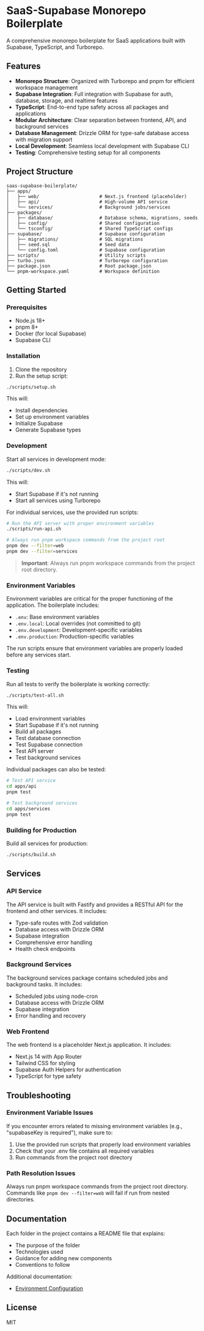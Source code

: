 # SaaS-Supabase Monorepo Boilerplate

A comprehensive monorepo boilerplate for SaaS applications built with Supabase, TypeScript, and Turborepo.

## Features

- **Monorepo Structure**: Organized with Turborepo and pnpm for efficient workspace management
- **Supabase Integration**: Full integration with Supabase for auth, database, storage, and realtime features
- **TypeScript**: End-to-end type safety across all packages and applications
- **Modular Architecture**: Clear separation between frontend, API, and background services
- **Database Management**: Drizzle ORM for type-safe database access with migration support
- **Local Development**: Seamless local development with Supabase CLI
- **Testing**: Comprehensive testing setup for all components

## Project Structure

```
saas-supabase-boilerplate/
├── apps/
│   ├── web/                      # Next.js frontend (placeholder)
│   ├── api/                      # High-volume API service
│   └── services/                 # Background jobs/services
├── packages/
│   ├── database/                 # Database schema, migrations, seeds
│   ├── config/                   # Shared configuration
│   └── tsconfig/                 # Shared TypeScript configs
├── supabase/                     # Supabase configuration
│   ├── migrations/               # SQL migrations
│   ├── seed.sql                  # Seed data
│   └── config.toml               # Supabase configuration
├── scripts/                      # Utility scripts
├── turbo.json                    # Turborepo configuration
├── package.json                  # Root package.json
└── pnpm-workspace.yaml           # Workspace definition
```

## Getting Started

### Prerequisites

- Node.js 18+
- pnpm 8+
- Docker (for local Supabase)
- Supabase CLI

### Installation

1. Clone the repository
2. Run the setup script:

```bash
./scripts/setup.sh
```

This will:
- Install dependencies
- Set up environment variables
- Initialize Supabase
- Generate Supabase types

### Development

Start all services in development mode:

```bash
./scripts/dev.sh
```

This will:
- Start Supabase if it's not running
- Start all services using Turborepo

For individual services, use the provided run scripts:

```bash
# Run the API server with proper environment variables
./scripts/run-api.sh

# Always run pnpm workspace commands from the project root
pnpm dev --filter=web
pnpm dev --filter=services
```

> **Important**: Always run pnpm workspace commands from the project root directory.

### Environment Variables

Environment variables are critical for the proper functioning of the application. The boilerplate includes:

- `.env`: Base environment variables
- `.env.local`: Local overrides (not committed to git)
- `.env.development`: Development-specific variables
- `.env.production`: Production-specific variables

The run scripts ensure that environment variables are properly loaded before any services start.

### Testing

Run all tests to verify the boilerplate is working correctly:

```bash
./scripts/test-all.sh
```

This will:
- Load environment variables
- Start Supabase if it's not running
- Build all packages
- Test database connection
- Test Supabase connection
- Test API server
- Test background services

Individual packages can also be tested:

```bash
# Test API service
cd apps/api
pnpm test

# Test background services
cd apps/services
pnpm test
```

### Building for Production

Build all services for production:

```bash
./scripts/build.sh
```

## Services

### API Service

The API service is built with Fastify and provides a RESTful API for the frontend and other services. It includes:

- Type-safe routes with Zod validation
- Database access with Drizzle ORM
- Supabase integration
- Comprehensive error handling
- Health check endpoints

### Background Services

The background services package contains scheduled jobs and background tasks. It includes:

- Scheduled jobs using node-cron
- Database access with Drizzle ORM
- Supabase integration
- Error handling and recovery

### Web Frontend

The web frontend is a placeholder Next.js application. It includes:

- Next.js 14 with App Router
- Tailwind CSS for styling
- Supabase Auth Helpers for authentication
- TypeScript for type safety

## Troubleshooting

### Environment Variable Issues

If you encounter errors related to missing environment variables (e.g., "supabaseKey is required"), make sure to:

1. Use the provided run scripts that properly load environment variables
2. Check that your .env file contains all required variables
3. Run commands from the project root directory

### Path Resolution Issues

Always run pnpm workspace commands from the project root directory. Commands like `pnpm dev --filter=web` will fail if run from nested directories.

## Documentation

Each folder in the project contains a README file that explains:
- The purpose of the folder
- Technologies used
- Guidance for adding new components
- Conventions to follow

Additional documentation:
- [Environment Configuration](docs/ENVIRONMENT.md)

## License

MIT 